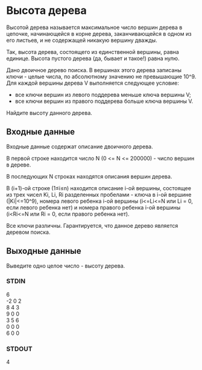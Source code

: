 # Высота дерева
Высотой дерева называется максимальное число вершин дерева в цепочке, начинающейся в корне дерева, заканчивающейся в одном из его листьев, и не содержащей никакую вершину дважды. 
  
Так, высота дерева, состоящего из единственной вершины, равна единице. Высота пустого дерева (да, бывает и такое!) равна нулю.  
  
Дано двоичное дерево поиска. В вершинах этого дерева записаны ключи - целые числа, по абсолютному значению не превышающие 10^9. Для каждой вершины дерева V выполняется следующее условие: 
- все ключи вершин из левого поддерева меньше ключа вершины V;
- все ключи вершин из правого поддерева больше ключа вершины V.

Найдите высоту данного дерева.

## Входные данные
Входные данные содержат описание двоичного дерева.  
  
В первой строке находится число N (0 <= N <= 200000) - число вершин в дереве.  
  
В последующих N строках находятся описания вершин дерева.  

В (i+1)-ой строке (1≤i≤n) находится описание i-ой вершины, состоящее из трех чисел Ki, Li, Ri разделенных пробелами - ключа в i-ой вершине (\|Ki\|<=10^9),
номера левого ребенка i-ой вершины (i<=Li<=N или Li = 0, если левого ребенка нет) и номера правого ребенка i-ой вершины (i<Ri<=N или Ri = 0, если правого ребенка нет).  
  
Все ключи различны. Гарантируется, что данное дерево является деревом поиска.

## Выходные данные
Выведите одно целое число - высоту дерева.

### STDIN
6  
-2 0 2  
8 4 3  
9 0 0  
3 5 6  
0 0 0  
6 0 0

### STDOUT
4
